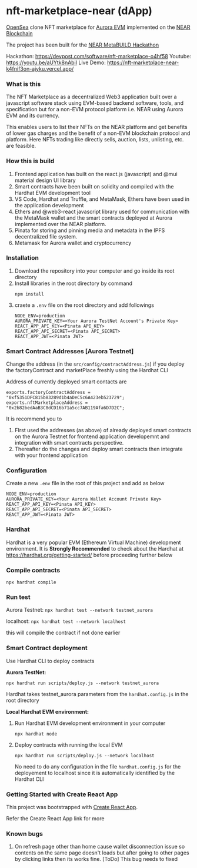 # nft-marketplace-near (dApp)
[OpenSea](https://opensea.io/) clone NFT marketplace for [Aurora EVM](https://aurora.dev/) implemented on the [NEAR Blockchain](https://near.org/)

The project has been built for the [NEAR MetaBUILD Hackathon](https://metabuild.devpost.com/)

Hackathon: https://devpost.com/software/nft-marketplace-o4hf58
Youtube: https://youtu.be/aUYtk8nAbiI
Live Demo: https://nft-marketplace-near-k4fnif3on-ajyku.vercel.app/


### What is this
The NFT Marketplace as a decentralized Web3 application built over a javascript software stack using EVM-based backend software, tools, and specification but for a non-EVM protocol platform i.e. NEAR using Aurora EVM and its currency.

This enables users to list their NFTs on the NEAR platform and get benefits of lower gas charges and the benefit of a non-EVM blockchain protocol and platform. Here NFTs trading like directly sells, auction, lists, unlisting, etc. are feasible.

### How this is build
1. Frontend application has built on the react.js (javascript) and @mui material design UI library
2. Smart contracts have been built on solidity and compiled with the Hardhat EVM development tool
3. VS Code, Hardhat and Truffle, and MetaMask, Ethers have been used in the application development
4. Ethers and @web3-react javascript library used for communication with the MetaMask wallet and the smart contracts deployed at Aurora implemented over the NEAR platform.
5. Pinata for storing and pinning media and metadata in the IPFS decentralized file system.
6. Metamask for Aurora wallet and cryptocurrency

### Installation
1. Download the repository into your computer and go inside its root directory
2. Install libraries in the root directory by command
   ```
   npm install
   ```
3. craete a ```.env``` file on the root directory and add followings
    ```
    NODE_ENV=production
    AURORA_PRIVATE_KEY=<Your Aurora TestNet Account's Private Key>
    REACT_APP_API_KEY=<Pinata API_KEY>
    REACT_APP_API_SECRET=<Pinata API_SECRET>
    REACT_APP_JWT=<Pinata JWT>
    ``` 


### Smart Contract Addresses [Aurora Testnet]
Change the address (in the ```src/config/contractAddress.js```) if you deploy the factoryContract and marketPlace freshly using the Hardhat CLI

Address of currently deployed smart contacts are
```
exports.factoryContractAddress = "0xf5351DFC815b83289d1b4aDeC5c6A423eb523729";
exports.nftMarketplaceAddress = "0x2b82bedAaB3C8dCD16b71a5cc7AB119Afa6D7D2C"; 
```

It is recommend you to 
1. FIrst used the addresses (as above) of already deployed smart contracts on the Aurora Testnet for frontend application developemnt and integration with smart contracts perspective. 
2. Thereafter do the changes and deploy smart contracts then integrate with your frontend application

### Configuration
Create a new ```.env``` file in the root of this project and add as below

```
NODE_ENV=production
AURORA_PRIVATE_KEY=<Your Aurora Wallet Account Private Key>
REACT_APP_API_KEY=<Pinata API_KEY>
REACT_APP_API_SECRET=<Pinata API_SECRET>
REACT_APP_JWT=<Pinata JWT>
```

### Hardhat
Hardhat is a very popular EVM (Ethereum Virtual Machine) development environment. 
It is **Strongly Recommended** to check about the Hardhat at https://hardhat.org/getting-started/ before proceeding further below

### Compile contracts

```npx hardhat compile```

### Run test

Aurora Testnet:
```npx hardhat test --network testnet_aurora``` 

localhost:
```npx hardhat test --network localhost```  

this will compile the contract if not done earlier

### Smart Contract deployment
Use Hardhat CLI to deploy contracts

**Aurora TestNet:**
 
  ```
  npx hardhat run scripts/deploy.js --network testnet_aurora
  ```

  Hardhat takes testnet_aurora parameters from the ```hardhat.config.js``` in the root directory

**Local Hardhat EVM environment:**

1. Run Hardhat EVM development environment in your computer
    ```
    npx hardhat node
    ```

2. Deploy contracts with running the local EVM
   ```
   npx hardhat run scripts/deploy.js --network localhost
   ```
    No need to do any configuration in the file ```hardhat.config.js``` for the deployement to localhost since it is automatically identified by the Hardhat CLI

### Getting Started with Create React App

This project was bootstrapped with [Create React App](https://github.com/facebook/create-react-app).

Refer the Create React App link for more


### Known bugs
1. On refresh page other than home cause wallet disconnection issue so contents on the same page doesn't loads but after going to other pages by clicking links then its works fine. [ToDo] This bug needs to fixed







